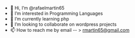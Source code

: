 - 👋 Hi, I’m @rafaelmartin65
- 👀 I’m interested in Programming Languages
- 🌱 I’m currently learning php
- 💞️ I’m looking to collaborate on wordpress projects
- 📫 How to reach me by email -- > rmartin65@gmail.com

<!---
rafaelmartin65/rafaelmartin65 is a ✨ special ✨ repository because its `README.md` (this file) appears on your GitHub profile.
You can click the Preview link to take a look at your changes.
--->
